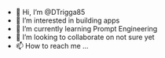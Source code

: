 - 👋 Hi, I’m @DTrigga85
- 👀 I’m interested in building apps
- 🌱 I’m currently learning Prompt Engineering
- 💞️ I’m looking to collaborate on not sure yet
- 📫 How to reach me ...

<!---
DTrigga85/DTrigga85 is a ✨ special ✨ repository because its `README.md` (this file) appears on your GitHub profile.
You can click the Preview link to take a look at your changes.
--->
